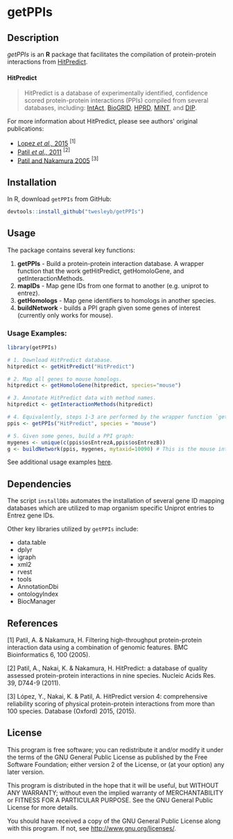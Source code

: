 # getPPIs

## Description
_getPPIs_ is an __R__ package that facilitates the compilation of protein-protein 
interactions from [HitPredict](http://hintdb.hgc.jp/htp/).

#### HitPredict
> HitPredict is a database of experimentally identified, confidence scored 
> protein-protein interactions (PPIs) compiled from several databases, including:
> [IntAct](https://www.ebi.ac.uk/intact/), 
> [BioGRID](https://thebiogrid.org/), 
> [HPRD](https://hprd.org/), 
> [MINT](https://mint.bio.uniroma2.it/), and 
> [DIP](https://dip.doe-mbi.ucla.edu/dip/Main.cgi).

For more information about HitPredict, please see authors' original publications:
* [Lopez _et al.,_ 2015](https://www.ncbi.nlm.nih.gov/pmc/articles/PMC4691340/) <sup>[1]<sup>
* [Patil _et al.,_ 2011](https://www.ncbi.nlm.nih.gov/pubmed/20947562) <sup>[2]<sup>
* [Patil and Nakamura 2005](https://www.ncbi.nlm.nih.gov/pubmed/15833142) <sup>[3]<sup>

## Installation
In R, download `getPPIs` from GitHub:

```R
devtools::install_github("twesleyb/getPPIs")
```

## Usage
The package contains several key functions:
1. __getPPIs__ - Build a protein-protein interaction database. 
A wrapper function that the work getHitPredict, getHomoloGene, and getInteractionMethods.
2. __mapIDs__ - Map gene IDs from one format to another (e.g. uniprot to entrez).
3. __getHomologs__ - Map gene identifiers to homologs in another species.
4. __buildNetwork__ - builds a PPI graph given some genes of interest (currently only works for mouse).

### Usage Examples:
```R
library(getPPIs)

# 1. Download HitPredict database.
hitpredict <- getHitPredict("HitPredict")

# 2. Map all genes to mouse homologs.
hitpredict <- getHomoloGene(hitpredict, species="mouse")

# 3. Annotate HitPredict data with method names.
hitpredict <- getInteractionMethods(hitpredict)

# 4. Equivalently, steps 1-3 are performed by the wrapper function `getPPIs`:
ppis <- getPPIs("HitPredict", species = "mouse")

# 5. Given some genes, build a PPI graph:
mygenes <- unique(c(ppis$osEntrezA,ppis$osEntrezB))
g <- buildNetwork(ppis, mygenes, mytaxid=10090) # This is the mouse interactome.

```
See additional usage examples [here](./examples.R).

## Dependencies
The script `installDBs` automates the installation of several gene ID mapping databases
which are utilized to map organism specific Uniprot entries to Entrez gene IDs.

Other key libraries utilized by `getPPIs` include:
* data.table
* dplyr
* igraph
* xml2
* rvest
* tools
* AnnotationDbi
* ontologyIndex
* BiocManager

## References

[1] Patil, A. & Nakamura, H. Filtering high-throughput protein-protein interaction data using a combination of genomic features. BMC Bioinformatics 6, 100 (2005).  

[2] Patil, A., Nakai, K. & Nakamura, H. HitPredict: a database of quality assessed protein-protein interactions in nine species. Nucleic Acids Res. 39, D744-9 (2011).  

[3] López, Y., Nakai, K. & Patil, A. HitPredict version 4: comprehensive reliability scoring of physical protein-protein interactions from more than 100 species. Database (Oxford) 2015, (2015).  

## License
This program is free software; you can redistribute it and/or modify it under 
the terms of the GNU General Public License as published by the Free Software 
Foundation; either version 2 of the License, or (at your option) any later version.

This program is distributed in the hope that it will be useful, but WITHOUT ANY WARRANTY; 
without even the implied warranty of MERCHANTABILITY or FITNESS FOR A PARTICULAR PURPOSE. 
See the GNU General Public License for more details.

You should have received a copy of the GNU General Public License along with this program. 
If not, see http://www.gnu.org/licenses/.

